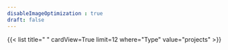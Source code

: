 ```yaml
---
disableImageOptimization : true
draft: false
---
```


{{< list title=" " cardView=True limit=12 where="Type" value="projects" >}}

